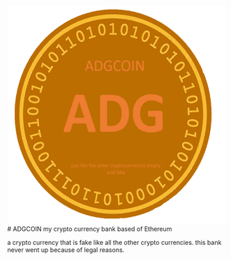 <img src="https://github.com/ADGVLOGS/adgcoin/blob/main/adgcoin.png" width="500" height="500">
# ADGCOIN
my crypto currency bank based of Ethereum



a crypto currency that is fake like all the other crypto currencies.
this bank never went up because of legal reasons.

